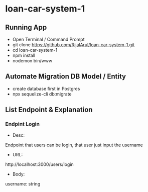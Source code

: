 # loan-car-system-1

## Running App
- Open Terminal / Command Prompt
- git clone https://github.com/RijalArul/loan-car-system-1.git
- cd loan-car-system-1
- npm install
- nodemon bin/www

## Automate Migration DB Model / Entity
- create database first in Postgres
- npx sequelize-cli db:migrate

## List Endpoint & Explanation

### Endpint Login
- Desc:

Endpoint that users can be login, that user just input the username

- URL:

http://localhost:3000/users/login

- Body:
  
username: string

